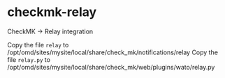 # checkmk-relay
CheckMK -> Relay integration

Copy the file `relay` to /opt/omd/sites/mysite/local/share/check_mk/notifications/relay
Copy the file `relay.py` to /opt/omd/sites/mysite/local/share/check_mk/web/plugins/wato/relay.py
